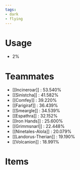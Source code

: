 ```yaml
---
tags:
- dark
- flying
---
```

# Usage
- 2%
# Teammates
- [[Incineroar]] : 53.540%
- [[Sinistcha]] : 41.582%
- [[Comfey]] : 39.220%
- [[Farigiraf]] : 36.439%
- [[Smeargle]] : 34.539%
- [[Espathra]] : 32.152%
- [[Iron Hands]] : 25.600%
- [[Grimmsnarl]] : 22.448%
- [[Ninetales-Alola]] : 20.079%
- [[Landorus-Therian]] : 19.190%
- [[Volcanion]] : 18.991%
# Items